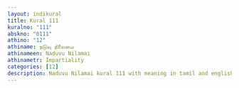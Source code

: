 ```yaml
---
layout: indikural
title: Kural 111
kuralno: "111"
abskno: "0111"
athino: "12"
athiname: நடுவு நிலைமை
athinameen: Naduvu Nilamai
athinametr: Impartiality
categories: [12]
description: Naduvu Nilamai kural 111 with meaning in tamil and english 
---
```


